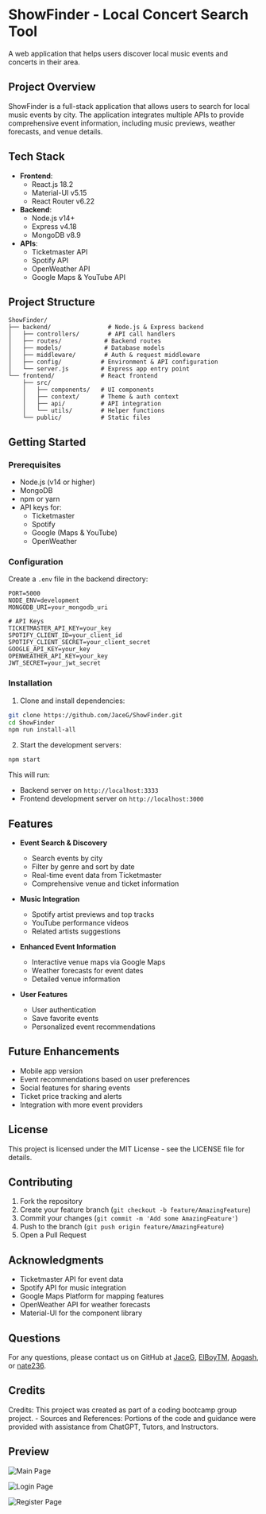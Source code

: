 # ShowFinder - Local Concert Search Tool

A web application that helps users discover local music events and concerts in their area.

## Project Overview

ShowFinder is a full-stack application that allows users to search for local music events by city. The application integrates multiple APIs to provide comprehensive event information, including music previews, weather forecasts, and venue details.

## Tech Stack

- **Frontend**: 
  - React.js 18.2
  - Material-UI v5.15
  - React Router v6.22
- **Backend**: 
  - Node.js v14+
  - Express v4.18
  - MongoDB v8.9
- **APIs**: 
  - Ticketmaster API
  - Spotify API
  - OpenWeather API
  - Google Maps & YouTube API

## Project Structure 

```
ShowFinder/
├── backend/                # Node.js & Express backend
│   ├── controllers/        # API call handlers
│   ├── routes/            # Backend routes
│   ├── models/            # Database models
│   ├── middleware/        # Auth & request middleware
│   ├── config/           # Environment & API configuration
│   └── server.js         # Express app entry point
└── frontend/             # React frontend
    ├── src/
    │   ├── components/   # UI components
    │   ├── context/      # Theme & auth context
    │   ├── api/          # API integration
    │   └── utils/        # Helper functions
    └── public/           # Static files
```

## Getting Started

### Prerequisites

- Node.js (v14 or higher)
- MongoDB
- npm or yarn
- API keys for:
  - Ticketmaster
  - Spotify
  - Google (Maps & YouTube)
  - OpenWeather

### Configuration

Create a `.env` file in the backend directory:

```env
PORT=5000
NODE_ENV=development
MONGODB_URI=your_mongodb_uri

# API Keys
TICKETMASTER_API_KEY=your_key
SPOTIFY_CLIENT_ID=your_client_id
SPOTIFY_CLIENT_SECRET=your_client_secret
GOOGLE_API_KEY=your_key
OPENWEATHER_API_KEY=your_key
JWT_SECRET=your_jwt_secret
```

### Installation

1. Clone and install dependencies:
```bash
git clone https://github.com/JaceG/ShowFinder.git
cd ShowFinder
npm run install-all
```

2. Start the development servers:
```bash
npm start
```

This will run:
- Backend server on `http://localhost:3333`
- Frontend development server on `http://localhost:3000`

## Features

- **Event Search & Discovery**
  - Search events by city
  - Filter by genre and sort by date
  - Real-time event data from Ticketmaster
  - Comprehensive venue and ticket information

- **Music Integration**
  - Spotify artist previews and top tracks
  - YouTube performance videos
  - Related artists suggestions

- **Enhanced Event Information**
  - Interactive venue maps via Google Maps
  - Weather forecasts for event dates
  - Detailed venue information

- **User Features**
  - User authentication
  - Save favorite events
  - Personalized event recommendations

## Future Enhancements

- Mobile app version
- Event recommendations based on user preferences
- Social features for sharing events
- Ticket price tracking and alerts
- Integration with more event providers

## License

This project is licensed under the MIT License - see the LICENSE file for details.

## Contributing

1. Fork the repository
2. Create your feature branch (`git checkout -b feature/AmazingFeature`)
3. Commit your changes (`git commit -m 'Add some AmazingFeature'`)
4. Push to the branch (`git push origin feature/AmazingFeature`)
5. Open a Pull Request

## Acknowledgments

- Ticketmaster API for event data
- Spotify API for music integration
- Google Maps Platform for mapping features
- OpenWeather API for weather forecasts
- Material-UI for the component library

## Questions

For any questions, please contact us on GitHub at [JaceG](https://github.com/JaceG), [ElBoyTM](https://github.com/ElBoyTM), [Apgash](https://github.com/Apgash), or [nate236](https://github.com/nate236).

## Credits

Credits: This project was created as part of a coding bootcamp group project. - Sources and References: Portions of the code and guidance were provided with assistance from ChatGPT, Tutors, and Instructors.

## Preview

![Main Page](/assets/img/homepage.png)

![Login Page](/assets/img/loginpage.png)

![Register Page](/assets/img/regpage.png)